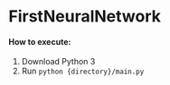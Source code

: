 # FirstNeuralNetwork

#### How to execute:

1. Download Python 3
2. Run ```python {directory}/main.py```